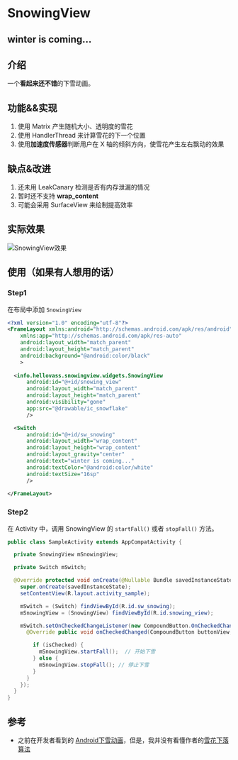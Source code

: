 # SnowingView 

## winter is coming...

## 介绍
一个**看起来还不错**的下雪动画。

## 功能&&实现
1. 使用 Matrix 产生随机大小、透明度的雪花
2. 使用 HandlerThread 来计算雪花的下一个位置
3. 使用**加速度传感器**判断用户在 X 轴的倾斜方向，使雪花产生左右飘动的效果

## 缺点&改进
1. 还未用 LeakCanary 检测是否有内存泄漏的情况
2. 暂时还不支持 **wrap_content**
3. 可能会采用 SurfaceView 来绘制提高效率

## 实际效果
![SnowingView效果](./design/SnowingView.gif)

## 使用（如果有人想用的话）

### Step1

在布局中添加 `SnowingView`

```xml
<?xml version="1.0" encoding="utf-8"?>
<FrameLayout xmlns:android="http://schemas.android.com/apk/res/android"
    xmlns:app="http://schemas.android.com/apk/res-auto"
    android:layout_width="match_parent"
    android:layout_height="match_parent"
    android:background="@android:color/black"
    >
    
  <info.hellovass.snowingview.widgets.SnowingView
      android:id="@+id/snowing_view"
      android:layout_width="match_parent"
      android:layout_height="match_parent"
      android:visibility="gone"
      app:src="@drawable/ic_snowflake"
      />

  <Switch
      android:id="@+id/sw_snowing"
      android:layout_width="wrap_content"
      android:layout_height="wrap_content"
      android:layout_gravity="center"
      android:text="winter is coming..."
      android:textColor="@android:color/white"
      android:textSize="16sp"
      />
      
</FrameLayout>
```

### Step2
在 Activity 中，调用 SnowingView 的 `startFall()` 或者 `stopFall()` 方法。

```java
public class SampleActivity extends AppCompatActivity {

  private SnowingView mSnowingView;

  private Switch mSwitch;

  @Override protected void onCreate(@Nullable Bundle savedInstanceState) {
    super.onCreate(savedInstanceState);
    setContentView(R.layout.activity_sample);

    mSwitch = (Switch) findViewById(R.id.sw_snowing);
    mSnowingView = (SnowingView) findViewById(R.id.snowing_view);

    mSwitch.setOnCheckedChangeListener(new CompoundButton.OnCheckedChangeListener() {
      @Override public void onCheckedChanged(CompoundButton buttonView, boolean isChecked) {

        if (isChecked) {
          mSnowingView.startFall();  // 开始下雪
        } else {
          mSnowingView.stopFall(); // 停止下雪
        }
      }
    });
  }
}
```

## 参考
- 之前在开发者看到的 [Android下雪动画](http://www.devtf.cn/?p=1268)，但是，我并没有看懂作者的[雪花下落算法](http://www.openprocessing.org/sketch/84771)
